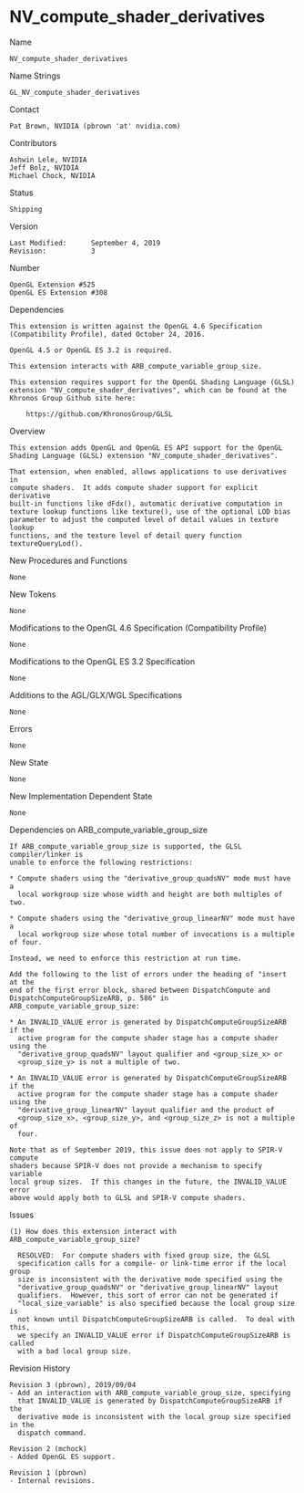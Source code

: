 # NV_compute_shader_derivatives

Name

    NV_compute_shader_derivatives

Name Strings

    GL_NV_compute_shader_derivatives

Contact

    Pat Brown, NVIDIA (pbrown 'at' nvidia.com)

Contributors

    Ashwin Lele, NVIDIA
    Jeff Bolz, NVIDIA
    Michael Chock, NVIDIA

Status

    Shipping

Version

    Last Modified:      September 4, 2019
    Revision:           3

Number

    OpenGL Extension #525
    OpenGL ES Extension #308

Dependencies

    This extension is written against the OpenGL 4.6 Specification
    (Compatibility Profile), dated October 24, 2016.

    OpenGL 4.5 or OpenGL ES 3.2 is required.

    This extension interacts with ARB_compute_variable_group_size.

    This extension requires support for the OpenGL Shading Language (GLSL)
    extension "NV_compute_shader_derivatives", which can be found at the
    Khronos Group Github site here:

        https://github.com/KhronosGroup/GLSL

Overview

    This extension adds OpenGL and OpenGL ES API support for the OpenGL
    Shading Language (GLSL) extension "NV_compute_shader_derivatives".

    That extension, when enabled, allows applications to use derivatives in
    compute shaders.  It adds compute shader support for explicit derivative
    built-in functions like dFdx(), automatic derivative computation in
    texture lookup functions like texture(), use of the optional LOD bias
    parameter to adjust the computed level of detail values in texture lookup
    functions, and the texture level of detail query function
    textureQueryLod().

New Procedures and Functions

    None

New Tokens

    None

Modifications to the OpenGL 4.6 Specification (Compatibility Profile)

    None

Modifications to the OpenGL ES 3.2 Specification

    None

Additions to the AGL/GLX/WGL Specifications

    None

Errors

    None

New State

    None

New Implementation Dependent State

    None

Dependencies on ARB_compute_variable_group_size

    If ARB_compute_variable_group_size is supported, the GLSL compiler/linker is
    unable to enforce the following restrictions:

    * Compute shaders using the "derivative_group_quadsNV" mode must have a
      local workgroup size whose width and height are both multiples of two.

    * Compute shaders using the "derivative_group_linearNV" mode must have a
      local workgroup size whose total number of invocations is a multiple of four.

    Instead, we need to enforce this restriction at run time.

    Add the following to the list of errors under the heading of "insert at the
    end of the first error block, shared between DispatchCompute and
    DispatchComputeGroupSizeARB, p. 586" in ARB_compute_variable_group_size:

    * An INVALID_VALUE error is generated by DispatchComputeGroupSizeARB if the
      active program for the compute shader stage has a compute shader using the
      "derivative_group_quadsNV" layout qualifier and <group_size_x> or
      <group_size_y> is not a multiple of two.

    * An INVALID_VALUE error is generated by DispatchComputeGroupSizeARB if the
      active program for the compute shader stage has a compute shader using the
      "derivative_group_linearNV" layout qualifier and the product of
      <group_size_x>, <group_size_y>, and <group_size_z> is not a multiple of
      four.

    Note that as of September 2019, this issue does not apply to SPIR-V compute
    shaders because SPIR-V does not provide a mechanism to specify variable
    local group sizes.  If this changes in the future, the INVALID_VALUE error
    above would apply both to GLSL and SPIR-V compute shaders.


Issues

    (1) How does this extension interact with ARB_compute_variable_group_size?

      RESOLVED:  For compute shaders with fixed group size, the GLSL
      specification calls for a compile- or link-time error if the local group
      size is inconsistent with the derivative mode specified using the
      "derivative_group_quadsNV" or "derivative_group_linearNV" layout
      qualifiers.  However, this sort of error can not be generated if
      "local_size_variable" is also specified because the local group size is
      not known until DispatchComputeGroupSizeARB is called.  To deal with this,
      we specify an INVALID_VALUE error if DispatchComputeGroupSizeARB is called
      with a bad local group size.

Revision History

    Revision 3 (pbrown), 2019/09/04
    - Add an interaction with ARB_compute_variable_group_size, specifying
      that INVALID_VALUE is generated by DispatchComputeGroupSizeARB if the
      derivative mode is inconsistent with the local group size specified in the
      dispatch command.

    Revision 2 (mchock)
    - Added OpenGL ES support.

    Revision 1 (pbrown)
    - Internal revisions.
